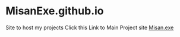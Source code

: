 # MisanExe.github.io
Site to host my projects 
Click this Link to Main Project site [Misan.exe](misan.exe.github.io/main.html)
